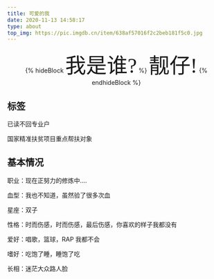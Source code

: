 ```yaml
---
title: 可爱的我
date: 2020-11-13 14:58:17
type: about
top_img: https://pic.imgdb.cn/item/638af57016f2c2beb181f5c0.jpg
---
```

<center>
{% hideBlock <font face="黑体" size=10>我是谁?</font> %}
<font face="黑体" size=10>靓仔!</font>
{% endhideBlock %}
</center>

##  标签 

已读不回专业户

国家精准扶贫项目重点帮扶对象

##  基本情况  

职业：现在正努力的修炼中....

血型：我也不知道，虽然验了很多次血

星座：双子

性格：时而伤感，时而伤感，最后伤感，你喜欢的样子我都没有

爱好：唱歌，篮球，RAP 我都不会

嗜好：吃饱了睡，睡饱了吃

长相：迷茫大众路人脸

